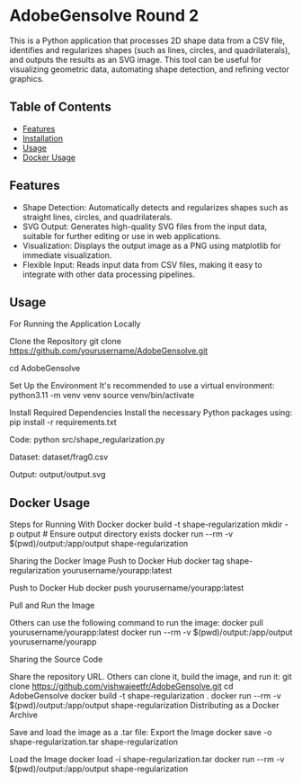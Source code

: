 # AdobeGensolve Round 2

This is a Python application that processes 2D shape data from a CSV file, identifies and regularizes shapes (such as lines, circles, and quadrilaterals), and outputs the results as an SVG image. This tool can be useful for visualizing geometric data, automating shape detection, and refining vector graphics.

## Table of Contents

- [Features](#features)
- [Installation](#installation)
- [Usage](#usage)
- [Docker Usage](#docker-usage)

## Features
- Shape Detection: Automatically detects and regularizes shapes such as straight lines, circles, and quadrilaterals.
- SVG Output: Generates high-quality SVG files from the input data, suitable for further editing or use in web applications.
- Visualization: Displays the output image as a PNG using matplotlib for immediate visualization.
- Flexible Input: Reads input data from CSV files, making it easy to integrate with other data processing pipelines.

## Usage
For Running the Application Locally

Clone the Repository
git clone https://github.com/yourusername/AdobeGensolve.git

cd AdobeGensolve

Set Up the Environment
It's recommended to use a virtual environment:
python3.11 -m venv venv
source venv/bin/activate

Install Required Dependencies
Install the necessary Python packages using:
pip install -r requirements.txt

Code:
python src/shape_regularization.py

Dataset:
dataset/frag0.csv 

Output:
output/output.svg

## Docker Usage
Steps for Running With Docker
docker build -t shape-regularization 
mkdir -p output  # Ensure output directory exists
docker run --rm -v $(pwd)/output:/app/output shape-regularization

Sharing the Docker Image
Push to Docker Hub
docker tag shape-regularization yourusername/yourapp:latest

Push to Docker Hub
docker push yourusername/yourapp:latest

Pull and Run the Image

Others can use the following command to run the image:
docker pull yourusername/yourapp:latest
docker run --rm -v $(pwd)/output:/app/output yourusername/yourapp

Sharing the Source Code

Share the repository URL. Others can clone it, build the image, and run it:
git clone https://github.com/vishwajeetfr/AdobeGensolve.git
cd AdobeGensolve
docker build -t shape-regularization .
docker run --rm -v $(pwd)/output:/app/output shape-regularization
Distributing as a Docker Archive

Save and load the image as a .tar file:
Export the Image
docker save -o shape-regularization.tar shape-regularization

Load the Image
docker load -i shape-regularization.tar
docker run --rm -v $(pwd)/output:/app/output shape-regularization
